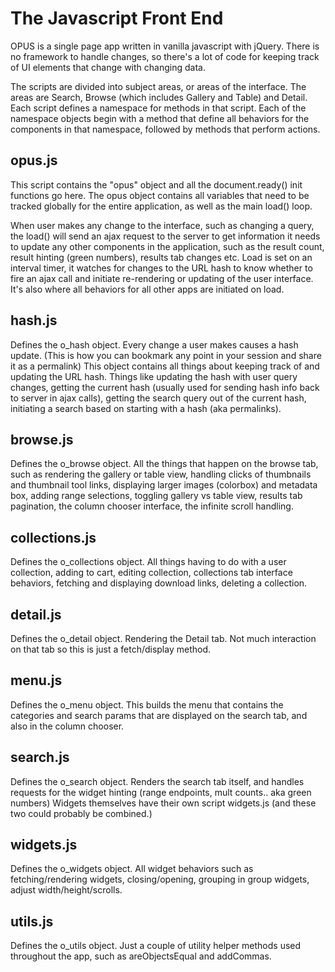 # The Javascript Front End

OPUS is a single page app written in vanilla javascript with jQuery. There is no framework to handle changes, so there's a lot of code for keeping track of UI elements that change with changing data.

The scripts are divided into subject areas, or areas of the interface. The areas are Search, Browse (which includes Gallery and Table) and Detail. Each script defines a namespace for methods in that script. Each of the namespace objects begin with a method that define all behaviors for the components in that namespace, followed by methods that perform actions.

## opus.js

This script contains the "opus" object and all the document.ready() init functions go here. The opus object contains all variables that need to be tracked globally for the entire application, as well as the main load() loop.

When user makes any change to the interface, such as changing a query, the load() will send an ajax request to the server to get information it needs to update any other components in the application, such as the result count, result hinting (green numbers), results tab changes etc. Load is set on an interval timer, it watches for changes to the URL hash to know whether to fire an ajax call and initiate re-rendering or updating of the user interface. It's also where all behaviors for all other apps are initiated on load.

## hash.js

Defines the o_hash object. Every change a user makes causes a hash update. (This is how you can bookmark any point in your session and share it as a permalink) This object contains all things about keeping track of and updating the URL hash. Things like updating the hash with user query changes, getting the current hash (usually used for sending hash info back to server in ajax calls), getting the search query out of the current hash, initiating a search based on starting with a hash (aka permalinks).

## browse.js

Defines the o_browse object. All the things that happen on the browse tab, such as rendering the gallery or table view, handling clicks of thumbnails and thumbnail tool links, displaying larger images (colorbox) and metadata box, adding range selections, toggling gallery vs table view, results tab pagination, the column chooser interface, the infinite scroll handling.

## collections.js

Defines the o_collections object. All things having to do with a user collection, adding to cart, editing collection, collections tab interface behaviors, fetching and displaying download links, deleting a collection.

## detail.js

Defines the o_detail object. Rendering the Detail tab. Not much interaction on that tab so this is just a fetch/display method.

## menu.js

Defines the o_menu object. This builds the menu that contains the categories and search params that are displayed on the search tab, and also in the column chooser.

## search.js
Defines the o_search object. Renders the search tab itself, and handles requests for the widget hinting (range endpoints, mult counts.. aka green numbers) Widgets themselves have their own script widgets.js (and these two could probably be combined.)

## widgets.js
Defines the o_widgets object. All widget behaviors such as fetching/rendering widgets, closing/opening, grouping in group widgets, adjust width/height/scrolls.  

## utils.js

Defines the o_utils object. Just a couple of utility helper methods used throughout the app, such as areObjectsEqual and addCommas.
